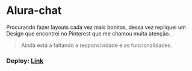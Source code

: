 # Alura-chat

<p>Procurando fazer layouts cada vez mais bonitos, dessa vez repliquei um Design que encontrei no Pinterest que me chamou muita atenção.

> Ainda está a faltando a responsividade e as funcionalidades.<p>
  
 ### Deploy: <a href="https://templatechat.netlify.app">Link</a>
